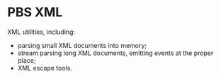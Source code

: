 # PBS XML #

XML utilities, including:

 * parsing small XML documents into memory;
 * stream parsing long XML documents, emitting events at the proper place;
 * XML escape tools.

